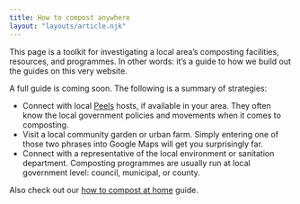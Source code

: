 ```yaml
---
title: How to compost anywhere
layout: "layouts/article.njk"
---
```


This page is a toolkit for investigating a local area’s composting facilities, resources, and programmes. In other words: it’s a guide to how we build out the guides on this very website.

A full guide is coming soon. The following is a summary of strategies:

- Connect with local <a href="https://peels.app" target="_blank" rel="noopener">Peels</a> hosts, if available in your area. They often know the local government policies and movements when it comes to composting.
- Visit a local community garden or urban farm. Simply entering one of those two phrases into Google Maps will get you surprisingly far.
- Connect with a representative of the local environment or sanitation department. Composting programmes are usually run at local government level: council, municipal, or county.

Also check out our [how to compost at home](/compost-at-home) guide.
